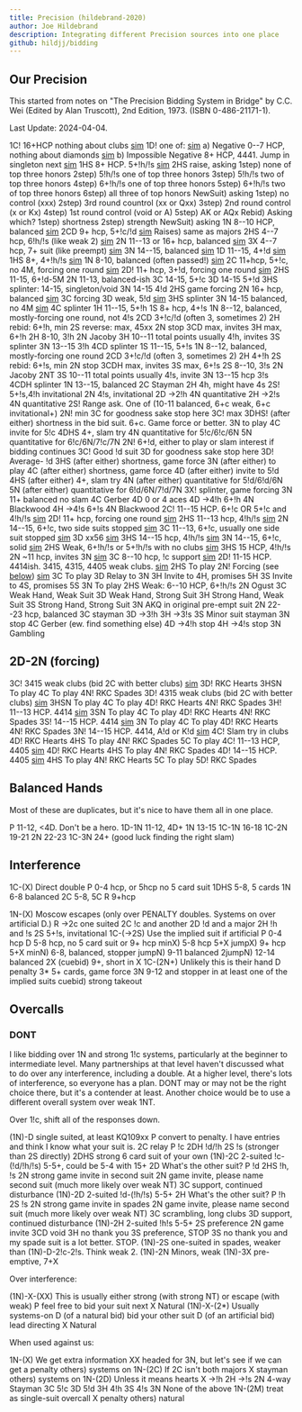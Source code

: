 ```yaml
---
title: Precision (hildebrand-2020)
author: Joe Hildebrand
description: Integrating different Precision sources into one place
github: hildjj/bidding
---
```


## Our Precision

This started from notes on
"The Precision Bidding System in Bridge" by C.C. Wei (Edited by Alan Truscott),
2nd Edition, 1973. (ISBN 0-486-21171-1).

Last Update: 2024-04-04.

1C! 16+HCP nothing about clubs [sim](https://hildjj.github.io/bridge-deal/?name=Precision+1C&stamp=1712605097572&code=eJzLyy8qyeBSUFA0MtI1MtZRSErMScxLTk0BChmaaQPJpMwUBUNnRSsQV0chsagkMy0zOTMxBwCuEw9d)
  1D! one of: [sim](https://hildjj.github.io/bridge-deal/?name=Precision+1C-1D&stamp=1712605163064&code=eJzLyy8qyeBSUFA0MtI1MtZRSErMScxLTk0BChmaaQPJpMwUBUNnRSsQV0chsagkMy0zOTMxh4sLJBPAxVWcXwo2wQIknVepYGJiYggy0ETXXEfBTNsXzjbXzgWyDXTNYaa6AE0tLS5NzMmpBAmjmA4AWLcmOA%3D%3D)
    a) Negative  0--7 HCP, nothing about diamonds [sim](https://hildjj.github.io/bridge-deal/?name=Precision+1C-1D+weak&stamp=1712605175272&code=eJzLyy8qyeBSUFA0MtI1MtZRSErMScxLTk0BChmaaQPJpMwUBUNnRSsQV0chsagkMy0zOTMxh4sLJBPAxVWcXwoxwUTXXEfBzBfONNeOALINdM1hprgATSktLk3MyakECaOYBgAsDSLK)
    b) Impossible Negative 8+ HCP, 4441.  Jump in singleton next [sim](https://hildjj.github.io/bridge-deal/?name=Precision+1C-1D+strong&stamp=1712605182788&code=eJzLyy8qyeBSUFA0MtI1MtZRSErMScxLTk0BChmaaQPJpMwUBUNnRSsQV0chsagkMy0zOTMxh4sLJBPAxVWcXwo2wQIknVepYGJiYgjT5wLUV1pcmpiTU6lgoGuOoh8AuLUhPw%3D%3D)
  1HS 8+ HCP. 5+!h/!s [sim](https://hildjj.github.io/bridge-deal/?name=Precision+1C-1M&stamp=1712605212995&code=eJzLyy8qyeBSUFA0MtI1MtZRSErMScxLTk0BChmaaQPJpMwUBUNnRSsQV0chsagkMy0zOTMxh4sLJBPAxVWcXwo2QaW4NLNEwVbBA8i2ACo11fbQUQi2sfVAkguGywXDjFapBsnVWkHFoVwuAKF1Jv4%3D)
    2HS raise, asking
      1step) none of top three honors
      2step) 5!h/!s one of top three honors
      3step) 5!h/!s two of top three honors
      4step) 6+!h/!s one of top three honors
      5step) 6+!h/!s two of top three honors
      6step) all three of top honors
        NewSuit) asking
          1step) no control (xxx)
          2step) 3rd round countrol (xx or Qxx)
          3step) 2nd round control (x or Kx)
          4step) 1st round control (void or A)
          5step) AK or AQx
            Rebid) Asking which?
              1step) shortness
              2step) strength
            NewSuit) asking
  1N 8--10 HCP, balanced [sim](https://hildjj.github.io/bridge-deal/?name=Precision+1C-1N&stamp=1712605226480&code=eJzLyy8qyeBSUFA0MtI1MtZRSErMScxLTk0BChmaaQPJpMwUBUNnRSsQV0chsagkMy0zOTMxh4sLJBPAxVWcXwo2wULX0ABFP1innxVYAiEOAKeGHmk%3D)
  2CD 9+ hcp, 5+!c/!d [sim](https://hildjj.github.io/bridge-deal/?name=Precision+1C-2m&stamp=1712605240674&code=eJzLyy8qyeBSUFA0MtI1MtZRSErMScxLTk0BChmaaQPJpMwUBUNnRSsQV0chsagkMy0zOTMxh4sLJBPAxVWcXwo2QaW4NLNEwVbBGci2BCo11XbWUXBWsLNVcEGSdYHLukANN1KpBsnVWkHFoVwuANayJwg%3D)
    Raises) same as majors
  2HS 4--7 hcp, 6!h/!s (like weak 2) [sim](https://hildjj.github.io/bridge-deal/?name=Precision+1C-2M&stamp=1712605255100&code=eJzLyy8qyeBSUFA0MtI1MtZRSErMScxLTk0BChmaaQPJpMwUBUNnRSsQV0chsagkMy0zOTMxh4sLJBPAxVWcXwo2QaW4NLNEwVbBA8g20TXXUTDz4EISDoYLB3NBjTVSqQZJ1lpBJaBcLgABLCXU)
  2N 11--13 or 16+ hcp, balanced [sim](https://hildjj.github.io/bridge-deal/?name=Precision+1C-2N&stamp=1712605266455&code=eJzLyy8qyeBSUFA0MtI1MtZRSErMScxLTk0BChmaaQPJpMwUBUNnRSsQV0chsagkMy0zOTMxh4sLJBPAxVWcXwo2wdBQ1xDDABQ-SIORnxVEpUJ-EZoCAAazJPU%3D)
  3X 4--7 hcp, 7+ suit (like preempt) [sim](https://hildjj.github.io/bridge-deal/?name=Precision+1C-3X&stamp=1712605278417&code=eJzLyy8qyeBSUFA0MtI1MtZRSErMScxLTk0BChmaaQPJpMwUBUNnRSsQV0chsagkMy0zOTMxh4sLJBPAxVWcXwo2QaW4NLNEwVbBGcg20TXXUTDXdkYSdkEIuyAJeyCEPZCEgxHCwVBHGKtUgyRrgU4pT03M5gIA2ootdQ%3D%3D)
  3N 14--15, balanced [sim](https://hildjj.github.io/bridge-deal/?name=Precision+1C-3N&stamp=1712605317786&code=eJzLyy8qyeBSUFA0MtI1MtZRSErMScxLTk0BChmaaQPJpMwUBUNnRSsQV0chsagkMy0zOTMxh4sLJBPAxVWcXwo2wdBE19AUxQCQAmM_K4gMXAIAwZ0exQ%3D%3D)
1D 11--15, 4+!d [sim](https://hildjj.github.io/bridge-deal/?name=Precision+1D&stamp=1712605379089&code=eJzLyy8qyeBSUFC0MXFR0NdXSMnPUy9RSEpVSFTISC3KB8mYaTvrKJiCZfMLUvMUjJxBoqYgURNfDFEPHQUPBTtbBYR6Qw-ITLCOQjCaTDBIxtBY19BURyEpMScxLzk1BSHrB5Q1NARKAumkzBQFQxcuAFC1KNE%3D)
  1HS 8+, 4+!h/!s [sim](https://hildjj.github.io/bridge-deal/?name=Precision+1D-1M&stamp=1712605394510&code=eJxlzs8KgkAQBvD7PMUXCB3ckC0ND9pFD3spgn0CzQWF2A3_nKJ3b8coo04ffL9hZqzrx5aAVRaXiCI0zq5H1AYVWtM7ln1YCCSzupux2BbcJtzGx79WCSgccizzUr1EC-gf0Sxyt5GJQF1dK3sxzaInr1J69Fl3DWRJxHkmGtw0vx0MUzciB59IQ_8Q39dZrugL9Qc1vVcFd8YHPQFRrDww)
  1N 8-10, balanced (often passed!) [sim](https://hildjj.github.io/bridge-deal/?name=Precision+1D-1N&stamp=1712605407535&code=eJxlzrEKwjAUBdA9X3GdHEypTxNxqC7tkMUi5AsSE2hBEqn1_00qEtDpwj33wQtxmgcGrBrRoa7hYljPsB4Gg59ilsOm5ZCLxocP2LW5lbkVl79WcSicTyh7Uh_RHPpHdBbaVyQ5rLmbcPOuaJ-UKGFKOzpQx1jOK2PP-FrePla0LaccjVD6u-7ZG8V4NMA%3D)
  2C 11+hcp, 5+!c, no 4M, forcing one round [sim](https://hildjj.github.io/bridge-deal/?name=Precision+1D-2C&stamp=1712605420385&code=eJxljsEOgjAQRO_9ivHkgRpSLB6MeoFDLxgTvgBoFRKzayr8vy2YkOhpsvN2JkPsx14Am5MukaawTNsRrUOD3nmO5JAUEvlM-eUIWRHdPLq6-nONhMHljPVfmYXUEvUPqSNR-53KJdrm2VDn7EqvgSoVYNB2sFClEFFvQrx5WmbrpJo7dLI2zLFwh4nfZFYccWffDfQAk4Pniaz4AHX7PRM%3D)
  2D! 11+ hcp, 3+!d, forcing one round [sim](https://hildjj.github.io/bridge-deal/?name=Precision+1D-2D&stamp=1712605445090&code=eJxlzrEOgjAUBdC9X3GdHFpDCsXBqAsdWDAmfAHQKiSmz1T4f1sgIdHppfe83jxHfuwZsDsrjSSBIbcf0Vo06K2nKEdeCOSz0ts6pEVM85iq6i8tBUpcL9j2ZblILVD_SB1FZgeZC7TNq3GdNZvegkoZMMx2MJCasTjvjH1oWs5WvFqvmasU34rm3-Gdcb0WpHp3woN8N7gnyFl4mpxhXzBUPkI%3D)
    2HS 11-15, 6+!d-5M
    2N 11-13, balanced-ish
    3C 14-15, 5+!c
    3D 14-15 5+!d
    3HS splinter: 14-15, singleton/void
    3N 14-15 4!d
  2HS game forcing
  2N 16+ hcp, balanced [sim](https://hildjj.github.io/bridge-deal/?name=Precision+1D-2N&stamp=1712605465213&code=eJxljrEKwjAURfd8xXVySKSkJh1EXdohS4uQL0hMoIIkUuv_m9hCoE4XzrnvcUOc5pEAu7PoUFVwMexnWA-D0U8xm4a2DPJn48sH1G2mMlPR_1HFoHC9oPS5Woxm0Bujs-HHA5cM1jxNuHtX7JAs50mmtA8H3hGS80bIO36W2YL265pcbmj5sx7Vw2nDv1ShOb0%3D)
  3C forcing
  3D weak, 5!d [sim](https://hildjj.github.io/bridge-deal/?name=Precision+1D-3D&stamp=1712605481951&code=eJxlzrEKwjAYBOA9T3GdHJJSYhNBUZdmyFIR-gSJDbQoidSKr2_SFgo6_XDfz3E-DGNHgOwoFIoCbfCbEdbBoHNDSLKjFYOcNDydx7ZKqUypqP9SzaBxPmH953qWhqH5kSYJL3MuGax5GH9z7aqXqJxHjNf2LbgiJN0rIa_wnmcLWi9rpipB16IYiHwfp1O1FJQqO-DjzJ18ASH_OWg%3D)
  3HS splinter
  3N 14-15 balanced, no 4M [sim](https://hildjj.github.io/bridge-deal/?name=Precision+1D-3N&stamp=1712605664217&code=eJxlzrEKwjAQBuA9T_E7OTRSYhMHUZd2yNIi5AkSE6ggidT6_uZsoWing__777iYhrFnwOYkG5QlfIrbES7Aog9DIjkUNYf6anqGiH1NqaJUtqtUc2hczlj6Qk9iOMyfGBJR7YTicPZh4y34RbusQmTM0909RMMYzStjr_Se3pZFO39DZflzaV6ruuNKPjUMOoo%3D)
  4C splinter
1H 11--15, 5+!h
  1S 8+ hcp, 4+!s
  1N 8--12, balanced, mostly-forcing one round, not 4!s
    2CD 3+!c/!d (often 3, sometimes 2)
    2H rebid: 6+!h, min
    2S reverse: max, 45xx
    2N stop
    3CD max, invites
    3H max, 6+!h
  2H 8-10, 3!h
  2N Jacoby
  3H 10--11 total points usually 4!h, invites
  3S splinter
  3N 13--15 3!h
  4CD splinter
1S 11--15, 5+!s
  1N 8--12, balanced, mostly-forcing one round
    2CD 3+!c/!d (often 3, sometimes 2)
    2H 4+!h
    2S rebid: 6+!s, min
    2N stop
    3CDH max, invites
    3S max, 6+!s
  2S 8--10, 3!s
  2N Jacoby 2NT
  3S 10--11 total points usually 4!s, invite
  3N 13--15 hcp 3!s
  4CDH splinter
1N  13--15, balanced
  2C Stayman
    2H 4h, might have 4s
      2S! 5+!s,4!h invitational
      2N 4!s, invitational
  2D ->2!h
    4N quantitative
  2H ->2!s
    4N quantitative
  2S! Range ask.  One of (10-11 balanced, 6+c weak, 6+c invitational+)
    2N! min
      3C for goodness sake stop here
    3C! max
      3DHS! (after either) shortness in the bid suit.  6+c.  Game force or better.
      3N to play
      4C invite for 5!c
      4DHS 4+, slam try
      4N quantitative for 5!c/6!c/6N
      5N quantitative for 6!c/6N/7!c/7N
  2N! 6+!d, either to play or slam interest if bidding continues
    3C! Good !d suit
      3D for goodness sake stop here
    3D! Average- !d
      3HS (after either) shortness, game force
      3N (after either) to play
      4C (after either) shortness, game force
      4D (after either) invite to 5!d
      4HS (after either) 4+, slam try
      4N (after either) quantitative for 5!d/6!d/6N
      5N (after either) quantitative for 6!d/6N/7!d/7N
  3X! splinter, game forcing
  3N 11+ balanced no slam
  4C Gerber
    4D 0 or 4 aces
  4D ->4!h 6+!h
    4N Blackwood
  4H ->4!s 6+!s
    4N Blackwood
2C!  11--15 HCP. 6+!c OR 5+!c and 4!h/!s [sim](https://hildjj.github.io/bridge-deal/?name=Precision+2C&stamp=1712616707124&code=eJzLyy8qyeBSUFA0NNY1NNVRSErMScxLTk0BChkagkVMnXUUTHwRfDNtZyAnKTNFwchZ0QoiqmCabOKrkF8EkgQAIQgSfw%3D%3D)
  2D!  11+ hcp, forcing one round [sim](https://hildjj.github.io/bridge-deal/?name=Precision+2C-2D&stamp=1712616489409&code=eJzLyy8qyeBSUFA0NNY1NNVRSErMScxLTk0BChkagkVMnXUUTHwRfDNtZyAnKTNFwchZ0QoiqmCabOKrkF8EluQCyQVwcRXnl4KNNjTUhmlwAWvQ1lFIyy9KzsxLV8jPS1Uoyi_NSwEAc8EhRQ%3D%3D)
    2HS 11--13 hcp, 4!h/!s [sim](https://hildjj.github.io/bridge-deal/?name=Precision+2C-2D-2M&stamp=1712617550558&code=eJzLyy8qyeBSUDA01DU01lEw1XbWUTDxBQokZaYoGDkrWoFlTBVMk018FfKLFMy0nbm4QHIBXFzF-aVQvdowDS5gDdo6Cmn5RcmZeekK-XmpCkX5pXkpcF15UBtVikszSxRsFTyAbBMPHQUbk2AkURAbLAA2VqUaJFwLcYyxggmUDwArhTAo)
    2N 14--15, 6+!c, two side suits stopped [sim](https://hildjj.github.io/bridge-deal/?name=Precision+2C-2D-2N&stamp=1712617316261&code=eJxFjrESgjAQRPt8xVpZJA4TBixooVUcxx_QJEgs7pgk-P0CCpZ7u29viUPqBaCLgy4VjrKexMNb5PWugtbTFaUpTuCwmGL2LkJEHr-clivQLIBU6DgYT08wOQQeyW4U_b5lGW5t01a4upczCb6DZRdpn9Df3w4x8TC4ENfq81y9LVTIEb39xz6OUTXN)
    3C 11--13, 6+!c, usually one side suit stopped [sim](https://hildjj.github.io/bridge-deal/?name=Precision+2C-2D-3C&stamp=1712617331384&code=eJxFjs0OgjAQhO99ivHkgRpSEQ9c4WowxhfAtkgJ6ZL-mPj2agU9zs58O2PJhYEBQuxEwXHM6re4GYV9vanStUQpDyeQSyb7eGfGPMWFy1agSUDG0ZOTxt5BVsNRtOpH2aUtz3Ftm7bCRY9aBpgeirS324Che2j4QPOsnV9eF-uW70KO6GM3TU8IeKP-8RdJUDjn)
    3D xx56 [sim](https://hildjj.github.io/bridge-deal/?name=Precision+2C-2D-3C&stamp=1712617380578&code=eJw9jbsOgCAQBPv7irUGC1QobLE18Rt829wlqAmfrxi1nMxOliUcKwHG5KbUcF7DNjf324jCZ_UjLOxQtZAApzxRch3RLuebqi9onkBpzBKGjRcITwhy8vhX_B4mLNM-RusuiRgiDQ%3D%3D)
    3HS 14--15 hcp, 4!h/!s [sim](https://hildjj.github.io/bridge-deal/?name=Precision+2C-2D-3M&stamp=1712617592387&code=eJxNjjsOwjAQRHufYpDS2RQLa4qIVKZIEwmJG5DwceOVnLhC3B07CYhu5o2edoPE6akA4i1ZA6udAXcZXP2AndvUIMoLbM8dJOKgnVJlOys1Slpc0l_hNAva4C6x9-EBCTdESWH4WWG9WI3JT2jQ5sytwZEvf7TkGRRrX70KftfLm-C1fwAvVjAz)
    3N 14--15, 6+!c, solid [sim](https://hildjj.github.io/bridge-deal/?name=Precision+2C-2D-3N&stamp=1712617775417&code=eJzLyy8qyeBSUDA00TU01VEw03bWUXB29A4ECiVlpigYOStaKRgaAuUUTJNNfBXyi0BKuLhAcgFcXMX5pRDdhtowDS5gDdo6Cmn5RcmZeekK-XmpCkX5pXkpcF15UDtBXGM_kHq45QrF-TmZKQCk5CW2)
  2HS Weak, 6+!h/!s or 5+!h/!s with no clubs [sim](https://hildjj.github.io/bridge-deal/?name=Precision+2C-2M&stamp=1712618450702&code=eJzLyy8qyeBSUFA0NNY1NNVRSErMScxLTk0BChkagkVMnXUUTHwRfDNtZyAnKTNFwchZ0QoiqmCabOKrkF8EluQCyQVwcRXnl4KNVikuzSxRsFXwALINdA0NQEYg2KYeOgoGzkjKgpGUIdimwVBlYItVqkGKa60UylMTs0EKoQIgJ5jCOXn5Csk5pUnFADYON3g%3D)
    3HS 15 HCP, 4!h/!s
  2N ~11 hcp, invites 3N [sim](https://hildjj.github.io/bridge-deal/?name=Precision+2C-2N&stamp=1712618663555&code=eJzLyy8qyeBSUFA0NNY1NNVRSErMScxLTk0BChkagkVMnXUUTHwRfDNtZyAnKTNFwchZ0QoiqmCabOKrkF8EluQCyQVwcRXnl4KNNjSEqfcDqq8zNNRRyMwryyxJBQAEhB10)
  3C 8--10 hcp, !c support [sim](https://hildjj.github.io/bridge-deal/?name=Precision+2C-3C&stamp=1712618785043&code=eJzLyy8qyeBSUFA0NNY1NNVRSErMScxLTk0BChkagkVMnXUUTHwRfDNtZyAnKTNFwchZ0QoiqmCabOKrkF8EluQCyQVwcRXnl4KNttA1NNBRMIZrMwZpgwgm55QmKRSXFhQAXQEAobwg9Q%3D%3D)
2D!  11-15 HCP. 4414ish. 3415, 4315, 4405 weak clubs. [sim](https://hildjj.github.io/bridge-deal/?name=Precision+2D&stamp=1712605881025&code=eJw1jLsOgzAMRXe-4jJ0S4TyWqqWJQxdOnXoXBpEIqEYQRj693UGFss-1-dm2kpsgMtKKZcdd1gBI6AFFOPWPPh88dZ1eKcSMRMFfJdj3PHJAZSXH48J9ilA65ShffWcZ4-RP4t7GOZKSeUEbnrgWFbHSleFMQXoob2eHxsdc-Rqa5Vt_titKVg%3D)
  2HS To play
  2N! Forcing (see [below](#2d-2n-forcing)) [sim](https://hildjj.github.io/bridge-deal/?name=Precision+2D-2N&stamp=1712606540135&code=eJw1jr0OgkAQhPt7irGw4gjZ42iM2kBhozGxsBYO4RJyS_gpfHv3SGg2uzP7TSbwtPQKOI7swzLjAquRaxgNEvmQ3-R8yZZlePulR8fs0AxrPeMTHDgMPxkt7F2DxzbAlJErSuFEKvfgK3LRiVIqNM6mEjuNjE2LCNTewVSH0_4x8dr1Em0tWaWi-1Rq5nUrS5TsyGNDEo0vT40P3dZF4OD-0wc4Hg%3D%3D)
  3C To play
  3D Relay to 3N
  3H Invite to 4H, promises 5H
  3S Invite to 4S, promises 5S
  3N To play
2HS Weak: 6--10 HCP, 6+!h/!s
  2N Ogust
    3C Weak Hand, Weak Suit
    3D Weak Hand, Strong Suit
    3H Strong Hand, Weak Suit
    3S Strong Hand, Strong Suit
    3N AKQ in original pre-empt suit
2N 22--23 hcp, balanced
  3C stayman
  3D ->3!h
  3H ->3!s
  3S Minor suit stayman
  3N stop
  4C Gerber (ew.  find something else)
  4D ->4!h stop
  4H ->4!s stop
3N Gambling

## 2D-2N (forcing)

3C! 3415 weak clubs (bid 2C with better clubs) [sim](https://hildjj.github.io/bridge-deal/?name=Precision+2D-2N-3C&stamp=1712606384451&code=eJw1TrsOgkAQ7O8rhsKKM2ThaEy0wVZjZw0cwkVyS3jE-PfuYa6ZZGZ3Hp7ndVDAYWLn1wVnGI1CI9cgkbMMT7cO6Jkt2nFrFtTegv34Fehgbho8dR55Jd9JFWMuKIQTHamUOEOlsMZZ5NfkFOWZt36QHGPIKBWuD6UW3vY9RGm03IMj1Xjx3Drf773i9TaaAhaVBIcijU9Xv_9b1Q_wODt_)
  3D! RKC Hearts
  3HSN To play
  4C To play
  4N! RKC Spades
3D! 4315 weak clubs (bid 2C with better clubs) [sim](https://hildjj.github.io/bridge-deal/?name=Precision+2D-2N-3D&stamp=1712606407789&code=eJw1Tj0PgjAU3PsrjsGJGvJoWUx0wVXj5gwUoZH0kQIx_ntbTJdL7t67D8d-HQVwmNm6dcEZWkJJlBIU5KLA064jBmaDbtraBY0zYDd9A_TQNwmee4eyDt9ZnWIuUIETHamS0IqqwFprUF6zU5I9b8MYcrQmLUS8PoRYeNv3EOXJco-OXOLFvrNu2HuD15lkiqhicCyS-PTN-79V_ADwTzuA)
  3HSN To play
  4C To play
  4D! RKC Hearts
  4N! RKC Spades
3H! 11--13 HCP. 4414 [sim](https://hildjj.github.io/bridge-deal/?name=Precision+2D-2N-3H&stamp=1712606580832&code=eJzLyy8qyeBSUDA01DU01lEwMTE0AfKSMlMUjFwUrcDCpjoKRfml6Rk5lRBpLpBsABdXcX4pVKs2TIsfSIe2jkJaflFyZl66Qn5eKkhvXgpME4g09oAaDLMPAJDNIQs%3D)
  3SN To play
  4C To play
  4D! RKC Hearts
  4N! RKC Spades
3S! 14--15 HCP. 4414 [sim](https://hildjj.github.io/bridge-deal/?name=Precision+2D-2N-3S&stamp=1712615085949&code=eJzLyy8qyeBSUFB0cQST3kDS0ETX0FRHwcTE0ATIS8pMUTByUbRSMDQECxfll6Zn5FRCpLlAsgFcXMX5pWBjDA21YVr8wFq0dRTS8ouSM_PSFfLzUkGa81JgukCksQfUZGOIhToKefklCi6OCvlFCkDHAADTmCcN)
  3N To play
  4C To play
  4D! RKC Hearts
  4N! RKC Spades
3N! 14--15 HCP. 4414, A!d or K!d [sim](https://hildjj.github.io/bridge-deal/?name=Precision+2D-2N-3N&stamp=1712615272721&code=eJzLyy8qyeBSUDA00TU01VEwMTE00VFwccQQ8QaKJGWmKBi5KFopGBqCpYryS9MzcirBSri4QLIBXFzF-aUQAw21YVr8wFq0dRTS8ouSM_PSFfLzUkGa81LguvKgzgBxjf2ADACf7SV2)
  4C! Slam try in clubs
  4D! RKC Hearts
  4HS To play
  4N! RKC Spades
  5C To play
4C! 11--13 HCP, 4405 [sim](https://hildjj.github.io/bridge-deal/?name=Precision+2D-2N-4C&stamp=1712616035528&code=eJzLyy8qyeBSUDA01DU01lEwMTEwBfKSMlMUjFwUrcDCpjoKRfml6Rk5lUBpQxMuLpBsABdXcX4pVKs2TIsfWIu2jkJaflFyZl66Qn5eKkhzXgpcVx7UQhDXxBlqBcJmADghI-c%3D)
  4D! RKC Hearts
  4HS To play
  4N! RKC Spades
4D! 14--15 HCP. 4405 [sim](https://hildjj.github.io/bridge-deal/?name=Precision+2D-2N-4D&stamp=1712616191213&code=eJzLyy8qyeBSUDA00TU01VEwMTEwBfKSMlMUjFwUrRQMDcHCRfml6Rk5lUBpQxMuLpBsABdXcX4pRKuhNkyLH1iLto5CWn5RcmZeukJ-XipIc14KXFce1EIQ1wRsBYrNADsLI_I%3D)
  4HS To play
  4N! RKC Hearts
  5C To play
  5D! RKC Spades

## Balanced Hands

Most of these are duplicates, but it's nice to have them all in one place.

P      11-12, <4D.  Don't be a hero.
1D-1N  11-12, 4D+
1N     13-15
1C-1N  16-18
1C-2N  19-21
2N     22-23
1C-3N  24+ (good luck finding the right slam)

## Interference

1C-(X) Direct double
  P 0-4 hcp, or 5hcp no 5 card suit
  1DHS 5-8, 5 cards
  1N 6-8 balanced
  2C 5-8, 5C
  R 9+hcp

1N-(X) Moscow escapes (only over PENALTY doubles.  Systems on over artificial D.)
  R ->2c one suited
  2C !c and another
  2D !d and a major
  2H !h and !s
  2S 5+!s, invitational
1C-(->2S) Use the implied suit if artificial
  P 0-4 hcp
  D 5-8 hcp, no 5 card suit or 9+ hcp
  minX) 5-8 hcp 5+X
  jumpX) 9+ hcp 5+X
  minN) 6-8, balanced, stopper
  jumpN) 9-11 balanced
  2jumpN) 12-14 balanced
  2X (cuebid) 9+, short in X
1C-(2N+) Unlikely this is their hand
  D penalty
  3* 5+ cards, game force
  3N 9-12 and stopper in at least one of the implied suits
  cuebid) strong takeout

## Overcalls

### DONT

I like bidding over 1N and strong 1!c systems, particularly at the beginner to
intermediate level.  Many partnerships at that level haven't discussed
what to do over any interference, including a double.  At a higher level,
there's lots of interference, so everyone has a plan.  DONT may or may not
be the right choice there, but it's a contender at least.  Another choice
would be to use a different overall system over weak 1NT.

Over 1!c, shift all of the responses down.

(1N)-D single suited, at least KQ109xx
  P convert to penalty.  I have entries and think I know what your suit is.
  2C relay
    P !c
    2DH !d/!h
    2S !s (stronger than 2S directly)
  2DHS strong 6 card suit of your own
(1N)-2C 2-suited !c-(!d/!h/!s) 5-5+, could be 5-4 with 15+
  2D What's the other suit?
    P !d
    2HS !h, !s
      2N strong game invite in second suit
  2N game invite, please name second suit (much more likely over weak NT)
  3C support, continued disturbance
(1N)-2D 2-suited !d-(!h/!s) 5-5+
  2H What's the other suit?
    P !h
    2S !s
      2N strong game invite in spades
  2N game invite, please name second suit (much more likely over weak NT)
  3C scrambling, long clubs
  3D support, continued disturbance
(1N)-2H 2-suited !h!s 5-5+
  2S preference
  2N game invite
    3CD void
    3H no thank you
      3S preference, STOP
    3S no thank you and my spade suit is a lot better.  STOP.
(1N)-2S one-suited in spades, weaker than (1N)-D-2!c-2!s.  Think weak 2.
(1N)-2N Minors, weak
(1N)-3X pre-emptive, 7+X

Over interference:

(1N)-X-(XX) This is usually either strong (with strong NT) or escape (with weak)
  P feel free to bid your suit next
  X Natural
(1N)-X-(2*) Usually systems-on
  D (of a natural bid) bid your other suit
  D (of an artificial bid) lead directing
  X Natural

When used against us:

1N-(X) We get extra information
  XX headed for 3N, but let's see if we can get a penalty
  others) systems on
1N-(2C) If 2C isn't both majors
  X stayman
  others) systems on
1N-(2D) Unless it means hearts
  X ->!h
  2H ->!s
  2N 4-way Stayman
    3C 5!c
    3D 5!d
    3H 4!h
    3S 4!s
    3N None of the above
1N-(2M) treat as single-suit overcall
  X penalty
  others) natural
